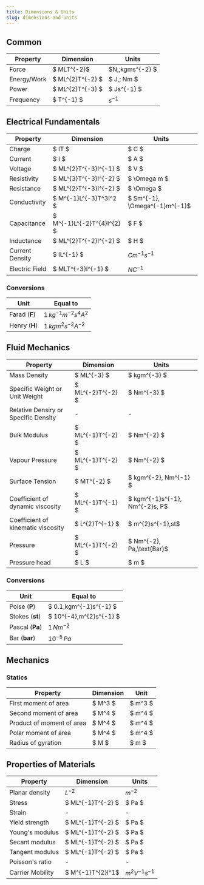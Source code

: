 ```yaml
---
title: Dimensions & Units
slug: dimensions-and-units
---
```


## Common

| Property    | Dimension        | Units            |
| ----------- | ---------------- | ---------------- |
| Force       | $ MLT^{-2}$      | $N,\;kgms^{-2} $ |
| Energy/Work | $ ML^{2}T^{-2} $ | $ J,\; Nm $      |
| Power       | $ ML^{2}T^{-3} $ | $ Js^{-1} $      |
| Frequency   | $ T^{-1} $       | $s^{-1}$         |

## Electrical Fundamentals

| Property        | Dimension                  | Units                         |
| --------------- | -------------------------- | ----------------------------- |
| Charge          | $ IT $                     | $ C $                         |
| Current         | $ I $                      | $ A $                         |
| Voltage         | $ ML^{2}T^{-3}I^{-1} $     | $ V $                         |
| Resistivity     | $ ML^{3}T^{-3}I^{-2} $     | $ \Omega m $                  |
| Resistance      | $ ML^{2}T^{-3}I^{-2} $     | $ \Omega $                    |
| Conductivity    | $ M^{-1}L^{-3}T^3I^2 $     | $ Sm^{-1}, \Omega^{-1}m^{-1}$ |
| Capacitance     | $ M^{-1}L^{-2}T^{4}I^{2} $ | $ F $                         |
| Inductance      | $ ML^{2}T^{-2}I^{-2} $     | $ H $                         |
| Current Density | $ IL^{-1} $                | $Cm^{-1}s^{-1}$               |
| Electric Field  | $ MLT^{-3}I^{-1} $         | $NC^{-1}$                     |

### Conversions

| Unit          | Equal to                 |
| ------------- | ------------------------ |
| Farad (**F**) | $1\,kg^{-1}m^{-2}s^4A^2$ |
| Henry (**H**) | $1\,kgm^2s^{-2}A^{-2}$   |

## Fluid Mechanics

| Property                             | Dimension         | Units                          |
| ------------------------------------ | ----------------- | ------------------------------ |
| Mass Density                         | $ ML^{-3} $       | $ kgm^{-3} $                   |
| Specific Weight or Unit Weight       | $ ML^{-2}T^{-2} $ | $ Nm^{-3} $                    |
| Relative Densiry or Specific Density | -                 | -                              |
| Bulk Modulus                         | $ ML^{-1}T^{-2} $ | $ Nm^{-2} $                    |
| Vapour Pressure                      | $ ML^{-1}T^{-2} $ | $ Nm^{-2} $                    |
| Surface Tension                      | $ MT^{-2} $       | $ kgm^{-2}, Nm^{-1} $          |
| Coefficient of dynamic viscosity     | $ ML^{-1}T^{-1} $ | $ kgm^{-1}s^{-1}, Nm^{-2}s, P$ |
| Coefficient of kinematic viscosity   | $ L^{2}T^{-1} $   | $ m^{2}s^{-1},st$              |
| Pressure                             | $ ML^{-1}T^{-2} $ | $ Nm^{-2}, Pa,\text{Bar}$      |
| Pressure head                        | $ L $             | $ m $                          |

### Conversions

| Unit            | Equal to                 |
| --------------- | ------------------------ |
| Poise (**P**)   | $ 0.1\,kgm^{-1}s^{-1} $  |
| Stokes (**st**) | $ 10^{-4}\,m^{2}s^{-1} $ |
| Pascal (**Pa**) | $1\,Nm^{-2}$             |
| Bar (**bar**)   | $10^{-5}\,Pa$            |

## Mechanics

### Statics

| Property                  | Dimension | Unit    |
| ------------------------- | --------- | ------- |
| First moment of area      | $ M^3 $   | $ m^3 $ |
| Second moment of area     | $ M^4 $   | $ m^4 $ |
| Product of moment of area | $ M^4 $   | $ m^4 $ |
| Polar moment of area      | $ M^4 $   | $ m^4 $ |
| Radius of gyration        | $ M $     | $ m $   |

## Properties of Materials

| Property         | Dimension         | Units               |
| ---------------- | ----------------- | ------------------- |
| Planar density   | $L^{-2}$          | $m^{-2}$            |
| Stress           | $ ML^{-1}T^{-2} $ | $ Pa $              |
| Strain           | -                 | -                   |
| Yield strength   | $ ML^{-1}T^{-2} $ | $ Pa $              |
| Young's modulus  | $ ML^{-1}T^{-2} $ | $ Pa $              |
| Secant modulus   | $ ML^{-1}T^{-2} $ | $ Pa $              |
| Tangent modulus  | $ ML^{-1}T^{-2} $ | $ Pa $              |
| Poisson's ratio  | -                 | -                   |
| Carrier Mobility | $ M^{-1}T^{2}I^1$ | $m^{2}V^{-1}s^{-1}$ |
